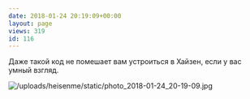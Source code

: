 ```yaml
---
date: 2018-01-24 20:19:09+00:00
layout: page
views: 319
id: 116
---
```


Даже такой код не помешает вам устроиться в Хайзен, если у вас умный взгляд.



![/uploads/heisenme/static/photo_2018-01-24_20-19-09.jpg](/uploads/heisenme/static/photo_2018-01-24_20-19-09.jpg)
